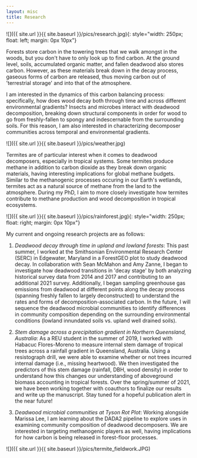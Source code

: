 ```yaml
---
layout: misc
title: Research
---
```

![]({{ site.url }}{{ site.baseurl }}/pics/research.jpg){: style="width: 250px; float: left; margin: 0px 10px"}

Forests store carbon in the towering trees that we walk amongst in the woods, but you don't have to only look up to find carbon. At the ground level, soils, accumulated organic matter, and fallen deadwood also stores carbon. However, as these materials break down in the decay process, gaseous forms of carbon are released, thus moving carbon out of 'terrestrial storage' and into that of the atmosphere. 

I am interested in the dynamics of this carbon balancing process: specifically, how does wood decay both through time and across different environmental gradients? Insects and microbes interact with deadwood decomposition, breaking down structural components in order for wood to go from freshly-fallen to spongy and indescernable from the surrounding soils. For this reason, I am also interested in characterizing decomposer communities across temporal and environmental gradients. 

![]({{ site.url }}{{ site.baseurl }}/pics/weather.jpg)

Termites are of particular interest when it comes to deadwood decomposers, especially in tropical systems. Some termites produce methane in addition to carbon dioxide as they break down organic materials, having interesting implications for global methane budgets. Similar to the methanogenic processes occuring in our Earth's wetlands, termites act as a natural source of methane from the land to the atmosphere. During my PhD, I aim to more closely investigate how termites contribute to methane production and wood decomposition in tropical ecosystems. 

![]({{ site.url }}{{ site.baseurl }}/pics/rainforest.jpg){: style="width: 250px; float: right; margin: 0px 10px"}

My current and ongoing research projects are as follows:
1. *Deadwood decay through time in upland and lowland forests*: This past summer, I worked at the Smithsonian Environmental Research Center (SERC) in Edgewater, Maryland in a ForestGEO plot to study deadwood decay. In collaboration with Sean McMahon and Amy Zanne, I began to investigate how deadwood transitions in 'decay stage' by both analyzing historical survey data from 2014 and 2017 and contributing to an additional 2021 survey. Additionally, I began sampling greenhouse gas emissions from deadwood at different points along the decay process (spanning freshly fallen to largely deconstructed) to understand the rates and forms of decomposition-associated carbon. In the future, I will sequence the deadwood microbial communities to identify differences in community composition depending on the surrounding environmental conditions (lowland innundated soils vs. upland well drained soils). 

2. *Stem damage across a precipitation gradient in Northern Queensland, Australia*: As a REU student in the summer of 2019, I worked with Habacuc Flores-Moreno to measure internal stem damage of tropical trees across a rainfall gradient in Queensland, Australia. Using a resistograph drill, we were able to examine whether or not trees incurred internal damage (i.e., missing heartwood). We then investigated the predictors of this stem damage (rainfall, DBH, wood density) in order to understand how this changes our understanding of aboveground biomass accounting in tropical forests. Over the spring/summer of 2021, we have been working together with coauthors to finalize our results and write up the manuscript. Stay tuned for a hopeful publication alert in the near future!

3. *Deadwood microbial communities at Tyson Rot Plot*: Working alongside Marissa Lee, I am learning about the DADA2 pipeline to explore uses in examining community composition of deadwood decomposers. We are interested in targeting methanogenic players as well, having implications for how carbon is being released in forest-floor processes. 

![]({{ site.url }}{{ site.baseurl }}/pics/termite_fieldwork.JPG)
